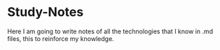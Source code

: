 # Study-Notes
Here I am going to write notes of all the technologies that I know in .md files, this to reinforce my knowledge.
